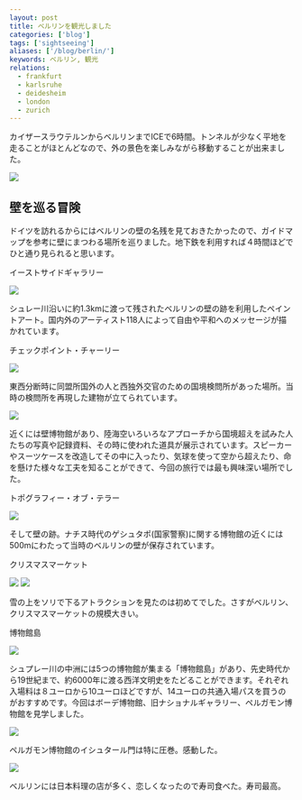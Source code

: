 ```yaml
---
layout: post
title: ベルリンを観光しました
categories: ['blog']
tags: ['sightseeing']
aliases: ['/blog/berlin/']
keywords: ベルリン, 観光
relations:
  - frankfurt
  - karlsruhe
  - deidesheim
  - london
  - zurich
---
```


カイザースラウテルンからベルリンまでICEで6時間。トンネルが少なく平地を走ることがほとんどなので、外の景色を楽しみながら移動することが出来ました。

<img src="/img/blog_berlin31.jpg" class="image-on-frame-small">

## 壁を巡る冒険

ドイツを訪れるからにはベルリンの壁の名残を見ておきたかったので、ガイドマップを参考に壁にまつわる場所を巡りました。地下鉄を利用すれば４時間ほどでひと通り見られると思います。

<p class="injection-center">イーストサイドギャラリー</p>

<img src="/img/blog_berlin01.jpg" class="image-on-frame" />

シュレー川沿いに約1.3kmに渡って残されたベルリンの壁の跡を利用したペイントアート。国内外のアーティスト118人によって自由や平和へのメッセージが描かれています。

<p class="injection-center">チェックポイント・チャーリー</p>

<img src="/img/blog_berlin02.jpg" class="image-on-frame" />

東西分断時に同盟所国外の人と西独外交官のための国境検問所があった場所。当時の検問所を再現した建物が立てられています。

<img src="/img/blog_berlin03.jpg" class="image-on-frame" />

近くには壁博物館があり、陸海空いろいろなアプローチから国境超えを試みた人たちの写真や記録資料、その時に使われた道具が展示されています。スピーカーやスーツケースを改造してその中に入ったり、気球を使って空から超えたり、命を懸けた様々な工夫を知ることができて、今回の旅行では最も興味深い場所でした。

<p class="injection-center">トポグラフィー・オブ・テラー</p>

<img src="/img/blog_berlin04.jpg" class="image-on-frame" />

そして壁の跡。ナチス時代のゲシュタポ(国家警察)に関する博物館の近くには500mにわたって当時のベルリンの壁が保存されています。

<p class="injection-center">クリスマスマーケット</p>

<img src="/img/blog_berlin11.jpg" class="image-on-frame" />

<img src="/img/blog_berlin12.jpg" class="image-on-frame" />

雪の上をソリで下るアトラクションを見たのは初めてでした。さすがベルリン、クリスマスマーケットの規模大きい。

<p class="injection-center">博物館島</p>

<img src="/img/blog_berlin21.jpg" class="image-on-frame" />

シュプレー川の中洲には5つの博物館が集まる「博物館島」があり、先史時代から19世紀まで、約6000年に渡る西洋文明史をたどることができます。それぞれ入場料は８ユーロから10ユーロほどですが、14ユーロの共通入場パスを買うのがおすすめです。今回はボーデ博物館、旧ナショナルギャラリー、ペルガモン博物館を見学しました。

<img src="/img/blog_berlin22.jpg" class="image-on-frame" />

ペルガモン博物館のイシュタール門は特に圧巻。感動した。

<img src="/img/blog_berlin32.jpg" class="image-on-frame-small">

ベルリンには日本料理の店が多く、恋しくなったので寿司食べた。寿司最高。
